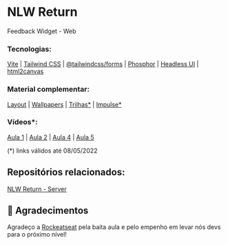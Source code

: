 # NLW Return
Feedback Widget - Web

### Tecnologias:
[Vite](https://vitejs.dev/guide/#scaffolding-your-first-vite-project) | 
[Tailwind CSS](https://tailwindcss.com/docs/installation) |
[@tailwindcss/forms](https://github.com/tailwindlabs/tailwindcss-forms) |
[Phosphor](https://phosphoricons.com/) | 
[Headless UI](https://headlessui.dev/react/popover) | 
[html2canvas](https://www.npmjs.com/package/html2canvas)

### Material complementar:
[Layout](https://www.figma.com/file/sk4LIu56Evs9fhFFYce6NT/Feedback-Widget-(Community)?node-id=100%3A2114) | 
[Wallpapers](https://www.figma.com/file/WPwlviG3NIrNdDs5mpsAzI/Wallpapers---NLW-Return-(Community)?node-id=0%3A1) | 
[Trilhas*](https://efficient-sloth-d85.notion.site/NLW-Return-4e1cf60ece8f42d08254810f7bb14401) | 
[Impulse*](https://efficient-sloth-d85.notion.site/Impulse-58f2daadb8e1433894420cbc57571087)

### Vídeos*:
[Aula 1](https://www.youtube.com/watch?v=dCb4nMEyH_4) | 
[Aula 2](https://www.youtube.com/watch?v=CbY7TA5y5aU) | 
[Aula 4](https://www.youtube.com/watch?v=p3rklgvqK4M) | 
[Aula 5](https://www.youtube.com/watch?v=YBp7UWyhe28)

(*) links válidos até 08/05/2022

## Repositórios relacionados:
[NLW Return - Server](https://github.com/jairpro/nlw-return-server)

## 💜 Agradecimentos
Agradeço a [Rockeatseat](https://rocketseat.com.br/) pela baita aula e pelo empenho em levar nós devs para o próximo nível!
